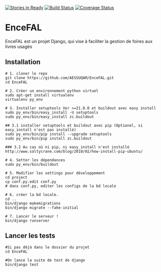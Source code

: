 [![Stories in Ready](https://badge.waffle.io/AESSUQAM/EnceFAL.png?label=ready&title=Ready)](https://waffle.io/AESSUQAM/EnceFAL)
[![Build Status](https://travis-ci.org/AESSUQAM/EnceFAL.svg?branch=develop)](https://travis-ci.org/AESSUQAM/EnceFAL)
[![Coverage Status](https://coveralls.io/repos/github/AESSUQAM/EnceFAL/badge.svg?branch=master)](https://coveralls.io/github/AESSUQAM/EnceFAL?branch=master)
# EnceFAL 

EnceFAL est un projet Django, qui vise à faciliter la gestion de foires aux livres usagés

## Installation

```
# 1. cloner le repo
git clone https://github.com/AESSUQAM/EnceFAL.git
cd EnceFAL

# 2. Créer un environnement python virtuel
sudo apt-get install virtualenv
virtualenv py_env

# 3. Installer setuptools Ver >=21.0.0 et buildout avec easy install
sudo py_env/bin/easy_install -U setuptools
sudo py_env/bin/easy_install zc.buildout

## 3.1 installer setuptools et buildout avec pip (Optionel, si easy_install n'est pas installé)
sudo py_env/bin/pip install --upgrade setuptools
sudo py_env/bin/pip install zc.buildout

### 3.2 Au cas où ni pip, ni easy_install n'est installé
http://www.saltycrane.com/blog/2010/02/how-install-pip-ubuntu/

# 4. Setter les dépendances
sudo py_env/bin/buildout

# 5. Modifier les settings pour développement
cd project
cp conf.py.edit conf.py
# dans conf.py, editer les configs de la bd locale

# 6. créer la bd locale.
cd ..
bin/django makemigrations
bin/django migrate --fake-initial

# 7. Lancer le serveur !
bin/django runserver
```

## Lancer les tests

```
#Si pas déjà dans le dossier du projet
cd EnceFAL

#On lance la suite de test de django
bin/django test
```
